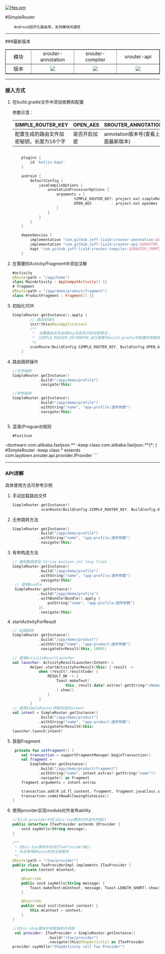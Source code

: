 
[![Hex.pm](https://img.shields.io/hexpm/l/plug.svg)](https://www.apache.org/licenses/LICENSE-2.0)

#SimpleRouter


```
    Android组件化路由库，支持模块间通信
```

--- 

###最新版本 

<table border="1">
<tr>
  <td width=15%><center>模块</center></td>
  <td width=25%><center>srouter-annotation</center></td>
  <td width=25%><center>srouter-compiler</center></td>
  <td width=25%><center>srouter-api</center></td>
</tr>
<tr>
  <td style="text-align:center;vertical-align: middle !important;">版本</td>
  <td style="text-align:center;vertical-align: middle !important;">
	<a href="https://jitpack.io/#jeff-liu14/srouter-annotation">
		<img src="https://jitpack.io/v/jeff-liu14/srouter-annotation.svg"/>
	</a>
  </td>
  <td style="text-align:center;vertical-align: middle !important;">
	<a href="https://jitpack.io/#jeff-liu14/srouter-compiler">
		<img src="https://jitpack.io/v/jeff-liu14/srouter-compiler.svg"/>
	</a>
  </td>
  <td style="text-align:center;vertical-align: middle !important;">
	<a href="https://jitpack.io/#jeff-liu14/srouter-api">
		<img src="https://jitpack.io/v/jeff-liu14/srouter-api.svg"/>
	</a>
  </td>
</tr>
</table>


---
### 接入方式
1. 在build.gradle文件中添加依赖和配置
   
	参数示意：
	
	| SIMPLE_ROUTER_KEY | OPEN_AES | SROUTER_ANNOTATION | SROUTER_API | SROUTER_COMPILER |
	---|---|---|---|---|
	配置生成的路由文件加密秘钥，长度为16个字|是否开启加密|annotation版本号(查看上面最新版本)|api版本号(查看上面最新版本)|compiler版本号(查看上面最新版本)|
	
	```groovy
	
	    plugins {
		    id 'kotlin-kapt'
	    }
	    
	    android {
	        defaultConfig {
	            javaCompileOptions {
	                annotationProcessorOptions {
	                    arguments = [
	                            SIMPLE_ROUTER_KEY: project.ext.simpleRouterKey,
	                            OPEN_AES         : project.ext.openAes
	                    ]
	                }
	            }
	        }
	    }
	
	    dependencies {
	        implementation "com.github.jeff-liu14:srouter-annotation:$SROUTER_ANNOTATION"
	        implementation "com.github.jeff-liu14:srouter-api:$SROUTER_API"
	        kapt "com.github.jeff-liu14:srouter-compiler:$SROUTER_COMPILER"
	    }
	```

2. 在需要的Activity/Fragment中添加注解

    ``` kotlin
    #activity
    @Route(path = "/app/home")
	class MainActivity : AppCompatActivity() {}  	
	# fragment
	@Route(path = "/app/demo/product/fragment")
	class ProductFragment : Fragment() {}
    ```

3. 初始化SDK

    ``` kotlin
   SimpleRouter.getInstance().apply {
            // 路由初始化
            init(this@MainApplication)
            /**
             *  设置路由文件加密key及是否开启加密算法；
             *  SIMPLE_ROUTER_KEY和OPEN_AES需要与build.gradle中配置的参数保持一致
             */
            scanRoute(BuildConfig.SIMPLE_ROUTER_KEY, BuildConfig.OPEN_AES)
        }    
    ```

4. 路由跳转操作

    ``` kotlin
    //无参跳转
   SimpleRouter.getInstance()
                .build("/app/demo/profile")
                .navigate(this)

    //带参跳转
    SimpleRouter.getInstance()
                .build("/app/demo/profile")
                .withString("name", "app-profile:透传参数")
                .navigate(this)   
                
    ```		

5. 混淆(Proguard)规则

    ``` 
    #FastJson
-dontwarn com.alibaba.fastjson.**
-keep class com.alibaba.fastjson.**{*; }
#SimpleRouter
-keep class * extends com.laydown.srouter.api.provider.IProvider
    ```
  
---

### API详解
具体使用方法可参考示例

1. 手动加载路由文件

	```kotlin
	SimpleRouter.getInstance()
	            .scanRoute(BuildConfig.SIMPLE_ROUTER_KEY, BuildConfig.OPEN_AES)
	
	```		

2. 无参跳转方法
	
	```kotlin
	SimpleRouter.getInstance()
	            .build("/app/demo/profile")
	            .withString("name", "app-profile:透传参数")
	            .navigate(this)
	```

3. 有参构造方法

	```kotlin
	// 基础数据类型 String boolean int long float
	SimpleRouter.getInstance()
	            .build("/app/demo/profile")
	            .withString("name", "app-profile:透传参数")
	            .navigate(this)
	 // 使用Bundle
	 SimpleRouter.getInstance()
	            .build("/app/demo/profile")
	            .withBundle(Bundle().apply {
	                putString("name", "app-profile:透传参数")
	            })
	            .navigate(this)
	``` 
4. startActivityForResult

	```kotlin
	// 旧版跳转
	SimpleRouter.getInstance()
                .build("/app/demo/product")
                .withString("name", "app-product:透传参数")
                .navigateForResult(this, 10001)
                
   // 使用ActivityResultLauncher
   val launcher: ActivityResultLauncher<Intent> =
            Helper.startActivityForResult(this) { result ->
                when (result?.resultCode) {
                    RESULT_OK -> {
                        Toast.makeText(
                            this, result.data?.extras?.getString("uName"), Toast.LENGTH_SHORT
                        ).show()
                    }
                }
            }
    // 使用SimpleRouter获取构造的intent
    val intent = SimpleRouter.getInstance()
                .build("/app/demo/product")
                .withString("name", "app-product:透传参数")
                .navigateForResultX(this)
    launcher.launch(intent)
	```
	
5. 获取Fragment

	```kotlin
	 private fun setFragment() {
        val transaction = supportFragmentManager.beginTransaction()
        val fragment =
            SimpleRouter.getInstance()
                .build("/app/demo/product/fragment")
                .withString("name", intent.extras?.getString("name"))
                .navigate() as Fragment
        fragment.arguments = intent.extras

        transaction.add(R.id.fl_content, fragment, fragment.javaClass.simpleName)
        transaction.commitNowAllowingStateLoss()
    }
	```
	
6. 使用provider实现module对外发布ability

	```kotlin
	//在lib-provider中定义biz-tax模块对外发布的接口
	public interface ITaxProvider extends IProvider {
   	 	void sayHello(String message);
	}
	
	/**
	 * 在biz-tax模块中实现ITaxProvider接口
	 * 并且使用@Route标签注册服务
	 */
	@Route(path = "/tax/provider")
	public class TaxProviderImpl implements ITaxProvider {
	    private Context mContext;
	
	    @Override
	    public void sayHello(String message) {
	        Toast.makeText(mContext, message, Toast.LENGTH_SHORT).show();
	    }
	
	    @Override
	    public void init(Context context) {
	        this.mContext = context;
	    }
	}
	
	//在biz-shop模块中获取服务并调用
	 val provider: ITaxProvider = SimpleRouter.getInstance()
                    .build("/tax/provider")
                    .navigate(this@ShopActivity) as ITaxProvider
    provider.sayHello("ShopActivity call Tax Provider")
	```